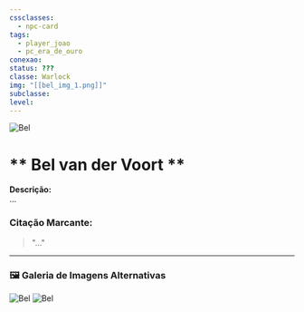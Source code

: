 ```yaml
---
cssclasses:
  - npc-card
tags:
  - player_joao
  - pc_era_de_ouro
conexao: 
status: ???
classe: Warlock
img: "[[bel_img_1.png]]"
subclasse: 
level:
---
```


<img src="bel_img_1.png" alt="Bel" />

# ** Bel van der Voort **
**Descrição:**  
...


### **Citação Marcante:**  
> "..."


---

### 🖼️ **Galeria de Imagens Alternativas**

<div class="npc-gallery">
    <img src="bel_img_1.png" alt="Bel" />
    <img src="bel Weapon.png" alt="Bel" />
</div>

